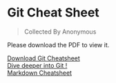 # Git Cheat Sheet

> Collected By Anonymous

<p>Please download the PDF to view it.</p>

<a href="https://thearjun.tech/workshop/GitCheatSheet.pdf">Download Git Cheatsheet</a>  
<a href="https://thearjun.tech/workshop/CheatSheetTwo.pdf">Dive deeper into Git !</a>  
<a href="https://thearjun.tech/workshop/MarkDownCheatSheet.pdf">Markdown Cheatsheet</a>